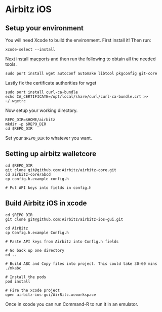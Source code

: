 # Airbitz iOS

## Setup your environment

You will need Xcode to build the environment. First install it! Then run:

    xcode-select --install

Next install [macports](http://www.macports.org/install.php) and then run the
following to obtain all the needed tools.

    sudo port install wget autoconf automake libtool pkgconfig git-core

Lastly fix the certificate authorities for wget

    sudo port install curl-ca-bundle
    echo CA_CERTIFICATE=/opt/local/share/curl/curl-ca-bundle.crt >> ~/.wgetrc

Now setup your working directory.

    REPO_DIR=$HOME/airbitz
    mkdir -p $REPO_DIR
    cd $REPO_DIR

Set your `$REPO_DIR` to whatever you want.

## Setting up airbitz walletcore

    cd $REPO_DIR
    git clone git@github.com:Airbitz/airbitz-core.git
    cd airbitz-core/abcd
    cp config.h.example config.h

    # Put API keys into fields in config.h

## Build Airbitz iOS in xcode

    cd $REPO_DIR
    git clone git@github.com:Airbitz/airbitz-ios-gui.git
    
    cd AirBitz
    cp Config.h.example Config.h

    # Paste API keys from Airbitz into Config.h fields

    # Go back up one directory
    cd ..

    # Build ABC and Copy files into project. This could take 30-60 mins
    ./mkabc

    # Install the pods
    pod install

    # Fire the xcode project
    open airbitz-ios-gui/AirBitz.xcworkspace

Once in xcode you can run Command-R to run it in an emulator.

